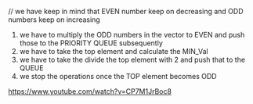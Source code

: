 // we have keep in mind that EVEN number keep on decreasing and ODD numbers keep on increasing
1. we have to multiply the ODD numbers in the vector to EVEN and push those to the PRIORITY QUEUE subsequently
2. we have to take the top element and calculate the MIN_Val 
3.  we have to take the divide the top element with 2 and push that to the QUEUE
4.  we stop the operations once the TOP element becomes ODD


https://www.youtube.com/watch?v=CP7M1JrBoc8
